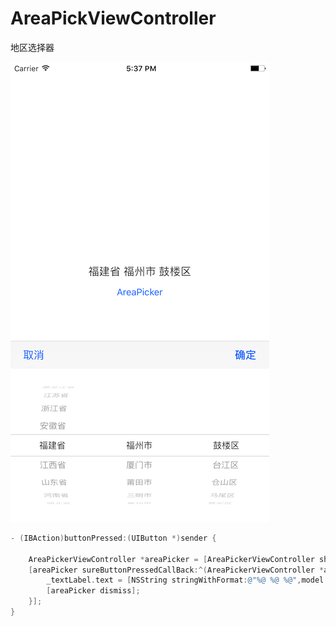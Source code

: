 # AreaPickViewController
地区选择器

![Image](https://github.com/ruanqiaohua/AreaPickViewController/blob/master/image.png)

```Objective-C
- (IBAction)buttonPressed:(UIButton *)sender {

    AreaPickerViewController *areaPicker = [AreaPickerViewController showAreaPicker:13 city:0 area:0];
    [areaPicker sureButtonPressedCallBack:^(AreaPickerViewController *areaPicker, AreaPickerModel *model) {
        _textLabel.text = [NSString stringWithFormat:@"%@ %@ %@",model.province,model.city,model.area];
        [areaPicker dismiss];
    }];
}
```


